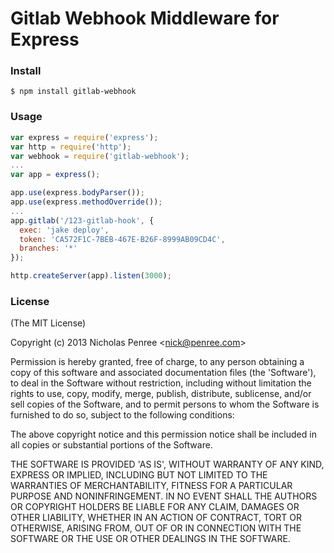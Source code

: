 # Gitlab Webhook Middleware for Express

### Install

    $ npm install gitlab-webhook
    
### Usage

```javascript
var express = require('express');
var http = require('http');
var webhook = require('gitlab-webhook');
...
var app = express();

app.use(express.bodyParser());
app.use(express.methodOverride());
...
app.gitlab('/123-gitlab-hook', {
  exec: 'jake deploy',
  token: 'CA572F1C-7BEB-467E-B26F-8999AB09CD4C',
  branches: '*'
});

http.createServer(app).listen(3000);
```

### License 
  
  (The MIT License)
  
  Copyright (c) 2013 Nicholas Penree &lt;nick@penree.com&gt;
  
  Permission is hereby granted, free of charge, to any person obtaining
  a copy of this software and associated documentation files (the
  'Software'), to deal in the Software without restriction, including
  without limitation the rights to use, copy, modify, merge, publish,
  distribute, sublicense, and/or sell copies of the Software, and to
  permit persons to whom the Software is furnished to do so, subject to
  the following conditions:
  
  The above copyright notice and this permission notice shall be
  included in all copies or substantial portions of the Software.
  
  THE SOFTWARE IS PROVIDED 'AS IS', WITHOUT WARRANTY OF ANY KIND,
  EXPRESS OR IMPLIED, INCLUDING BUT NOT LIMITED TO THE WARRANTIES OF
  MERCHANTABILITY, FITNESS FOR A PARTICULAR PURPOSE AND NONINFRINGEMENT.
  IN NO EVENT SHALL THE AUTHORS OR COPYRIGHT HOLDERS BE LIABLE FOR ANY
  CLAIM, DAMAGES OR OTHER LIABILITY, WHETHER IN AN ACTION OF CONTRACT,
  TORT OR OTHERWISE, ARISING FROM, OUT OF OR IN CONNECTION WITH THE
  SOFTWARE OR THE USE OR OTHER DEALINGS IN THE SOFTWARE.